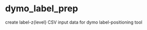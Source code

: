 dymo_label_prep
===============

create label-z{level} CSV input data for dymo label-positioning tool
